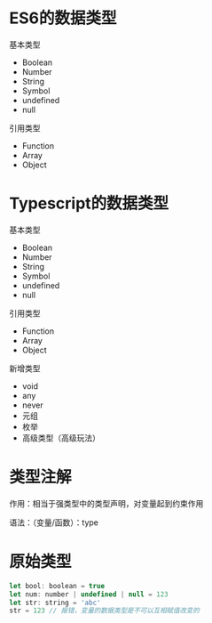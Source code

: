 # ES6的数据类型

基本类型
- Boolean
- Number
- String
- Symbol
- undefined
- null

引用类型
- Function
- Array
- Object

# Typescript的数据类型

基本类型
- Boolean
- Number
- String
- Symbol
- undefined
- null

引用类型
- Function
- Array
- Object

新增类型
- void
- any
- never
- 元组
- 枚举
- 高级类型（高级玩法）


# 类型注解

作用：相当于强类型中的类型声明，对变量起到约束作用

语法：（变量/函数）：type


# 原始类型

``` javascript
let bool: boolean = true
let num: number | undefined | null = 123
let str: string = 'abc'
str = 123 // 报错，变量的数据类型是不可以互相赋值改变的
```
